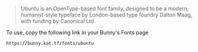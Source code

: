 > Ubuntu is an OpenType-based font family, designed to be a modern, humanist-style typeface by London-based type foundry Dalton Maag, with funding by Canonical Ltd.

To use, copy the following link in your Bunny's Fonts page

```html
https://bunny.kat.tf/fonts/ubuntu
```
